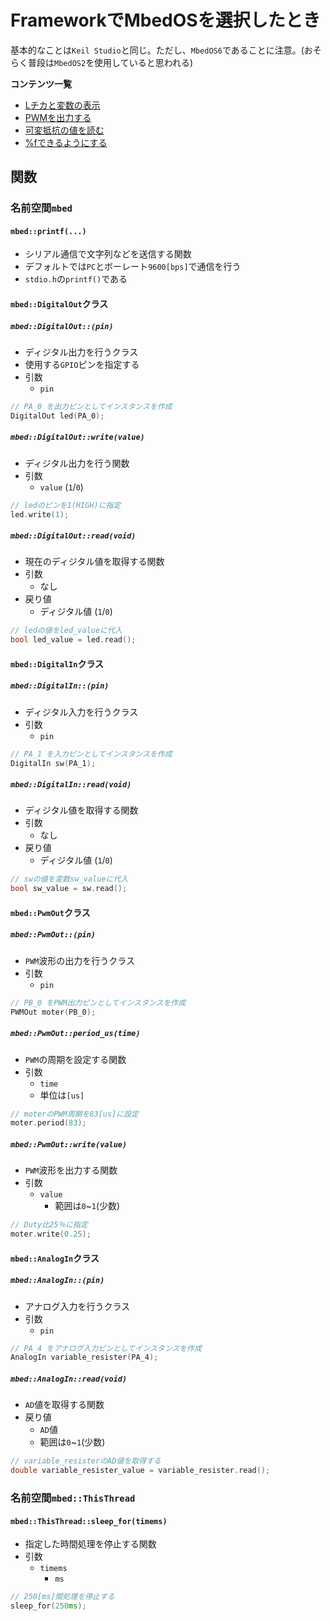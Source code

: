 # FrameworkでMbedOSを選択したとき

基本的なことは`Keil Studio`と同じ。ただし、`MbedOS6`であることに注意。(おそらく普段は`MbedOS2`を使用していると思われる)

**コンテンツ一覧**  

- [Lチカと変数の表示](./LchikaPrint.md)
- [PWMを出力する](./outPwm.md)
- [可変抵抗の値を読む](./readAnalogResi.md)
- [%fできるようにする](./canUsePrintFloat.md)

## 関数

### 名前空間`mbed`

#### `mbed::printf(...)`

- シリアル通信で文字列などを送信する関数
- デフォルトでは`PC`とボーレート`9600[bps]`で通信を行う
- `stdio.h`の`printf()`である

#### `mbed::DigitalOut`クラス

##### `mbed::DigitalOut::(pin)`

- ディジタル出力を行うクラス
- 使用する`GPIO`ピンを指定する
- 引数
  - `pin`

```cpp
// PA_0 を出力ピンとしてインスタンスを作成
DigitalOut led(PA_0);
```

##### `mbed::DigitalOut::write(value)`

- ディジタル出力を行う関数
- 引数
  - `value` (`1`/`0`)

```cpp
// ledのピンを1(HIGH)に指定
led.write(1);
```

##### `mbed::DigitalOut::read(void)`

- 現在のディジタル値を取得する関数
- 引数
  - なし
- 戻り値
  - ディジタル値 (`1`/`0`)

```cpp
// ledの値をled_valueに代入
bool led_value = led.read();
```

#### `mbed::DigitalIn`クラス

##### `mbed::DigitalIn::(pin)`

- ディジタル入力を行うクラス
- 引数
  - `pin`

```cpp
// PA_1 を入力ピンとしてインスタンスを作成
DigitalIn sw(PA_1);
```

##### `mbed::DigitalIn::read(void)`

- ディジタル値を取得する関数
- 引数
  - なし
- 戻り値
  - ディジタル値 (`1`/`0`)

```cpp
// swの値を変数sw_valueに代入
bool sw_value = sw.read();
```

#### `mbed::PwmOut`クラス

##### `mbed::PwmOut::(pin)`

- `PWM`波形の出力を行うクラス
- 引数
  - `pin`

```cpp
// PB_0 をPWM出力ピンとしてインスタンスを作成
PWMOut moter(PB_0);
```

##### `mbed::PwmOut::period_us(time)`

- `PWM`の周期を設定する関数
- 引数
  - `time`
  - 単位は`[us]`

```cpp
// moterのPWM周期を83[us]に設定
moter.period(83);
```

##### `mbed::PwmOut::write(value)`

- `PWM`波形を出力する関数
- 引数
  - `value`
    - 範囲は`0`~`1`(少数)

```cpp
// Duty比25％に指定
moter.write(0.25);
```

#### `mbed::AnalogIn`クラス

##### `mbed::AnalogIn::(pin)`

- アナログ入力を行うクラス
- 引数
  - `pin`

```cpp
// PA_4 をアナログ入力ピンとしてインスタンスを作成
AnalogIn variable_resister(PA_4);
```

##### `mbed::AnalogIn::read(void)`

- `AD`値を取得する関数
- 戻り値
  - `AD`値
  - 範囲は`0`~`1`(少数)

```cpp
// variable_resisterのAD値を取得する
double variable_resister_value = variable_resister.read();
```

### 名前空間`mbed::ThisThread`

#### `mbed::ThisThread::sleep_for(timems)`

- 指定した時間処理を停止する関数
- 引数
  - `timems`
    - `ms`

```cpp
// 250[ms]間処理を停止する
sleep_for(250ms);
```
